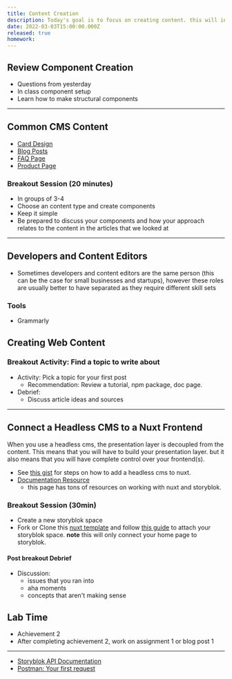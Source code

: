 ```yaml
---
title: Content Creation
description: Today's goal is to focus on creating content. this will involve a mix of writing, asset gathering, and component building
date: 2022-03-03T15:00:00.000Z
released: true
homework:
---
```


## Review Component Creation

- Questions from yesterday
- In class component setup
- Learn how to make structural components

---

## Common CMS Content

- [Card Design](https://www.mockplus.com/blog/post/card-ui-design)
- [Blog Posts](https://www.bramework.com/ideal-blog-post-length/)
- [FAQ Page](https://www.jimdo.com/blog/how-to-write-an-faq-page-with-examples/)
- [Product Page](https://www.shopify.ca/blog/product-page)

### Breakout Session (20 minutes)

- In groups of 3-4
- Choose an content type and create components
- Keep it simple
- Be prepared to discuss your components and how your approach relates to the content in the articles that we looked at

---

## Developers and Content Editors

- Sometimes developers and content editors are the same person (this can be the case for small businesses and startups), however these roles are usually better to have separated as they require different skill sets

### Tools

- Grammarly

## Creating Web Content

### Breakout Activity: Find a topic to write about

- Activity: Pick a topic for your first post
  - Recommendation: Review a tutorial, npm package, doc page.
- Debrief:
  - Discuss article ideas and sources

---

## Connect a Headless CMS to a Nuxt Frontend

When you use a headless cms, the presentation layer is decoupled from the content. This means that you will have to build your presentation layer. but it also means that you will have complete control over your frontend(s).

- See [this gist](https://gist.github.com/lilyx13/03a8a0bda19524bfa89bd2d5f2ef7612) for steps on how to add a headless cms to nuxt.
- [Documentation Resource](https://www.storyblok.com/tc/nuxtjs)
  - this page has tons of resources on working with nuxt and storyblok.

### Breakout Session (30min)

- Create a new storyblok space
- Fork or Clone this [nuxt template]() and follow [this guide](https://gist.github.com/lilyx13/03a8a0bda19524bfa89bd2d5f2ef7612) to attach your storyblok space. **note** this will only connect your home page to storyblok.

#### Post breakout Debrief

- Discussion:
  - issues that you ran into
  - aha moments
  - concepts that aren't making sense

## Lab Time

- Achievement 2
- After completing achievement 2, work on assignment 1 or blog post 1

---

<home-work :home-work="homework">

- [Storyblok API Documentation](https://www.storyblok.com/docs/api/content-delivery)
- [Postman: Your first request](https://learning.postman.com/docs/getting-started/sending-the-first-request/)
  </home-work>
